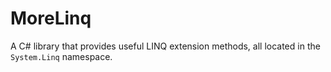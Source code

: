 # MoreLinq

A C# library that provides useful LINQ extension methods, all located in the `System.Linq` namespace.
